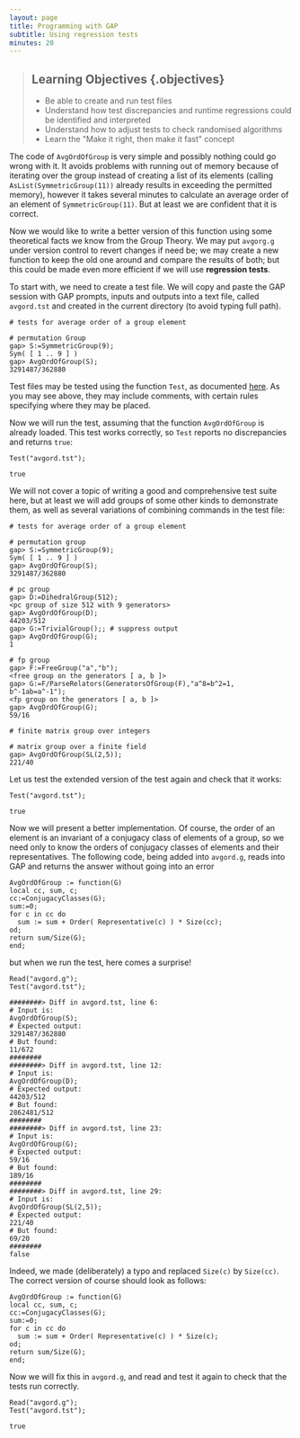 ```yaml
---
layout: page
title: Programming with GAP
subtitle: Using regression tests
minutes: 20
---
```

> ## Learning Objectives {.objectives}
>
> * Be able to create and run test files
> * Understand how test discrepancies and runtime regressions
>   could be identified and interpreted
> * Understand how to adjust tests to check randomised algorithms
> * Learn the "Make it right, then make it fast" concept

The code of `AvgOrdOfGroup` is very simple and possibly nothing could go wrong
with it. It avoids problems with running out of memory because of iterating
over the group instead of creating a list of its elements
(calling `AsList(SymmetricGroup(11))` already results in exceeding the permitted
memory), however it takes several minutes to calculate an average order of an
element of `SymmetricGroup(11)`. But at least we are confident that it is
correct.

Now we would like to write a better version of this function using some
theoretical facts we know from the Group Theory. We may put
`avgorg.g` under version control to revert changes if need be;
we may create a new function to keep the old one around and compare the
results of both; but this could be made even more efficient if we will
use **regression tests**.

To start with, we need to create a test file. We will copy and paste
the GAP session with GAP prompts, inputs and outputs into a text file, called
`avgord.tst` and created in the current directory (to avoid typing full path).

~~~ {.gap}
# tests for average order of a group element

# permutation Group
gap> S:=SymmetricGroup(9);
Sym( [ 1 .. 9 ] )
gap> AvgOrdOfGroup(S);
3291487/362880
~~~

Test files may be tested using the function `Test`, as documented [here](http://www.gap-system.org/Manuals/doc/ref/chap7.html#X87712F9D8732193C).
As you may see above, they may include comments, with certain rules specifying
where they may be placed.

Now we will run the test, assuming that the function `AvgOrdOfGroup` is already
loaded. This test works correctly, so `Test` reports no discrepancies and
returns `true`:

~~~ {.gap}
Test("avgord.tst");
~~~

~~~ {.output}
true
~~~

We will not cover a topic of writing a good and comprehensive test suite here,
but at least we will add groups of some other kinds to demonstrate them, as
well as several variations of combining commands in the test file:

~~~ {.gap}
# tests for average order of a group element

# permutation group
gap> S:=SymmetricGroup(9);
Sym( [ 1 .. 9 ] )
gap> AvgOrdOfGroup(S);
3291487/362880

# pc group
gap> D:=DihedralGroup(512);
<pc group of size 512 with 9 generators>
gap> AvgOrdOfGroup(D);
44203/512
gap> G:=TrivialGroup();; # suppress output
gap> AvgOrdOfGroup(G);
1

# fp group
gap> F:=FreeGroup("a","b");
<free group on the generators [ a, b ]>
gap> G:=F/ParseRelators(GeneratorsOfGroup(F),"a^8=b^2=1, b^-1ab=a^-1");
<fp group on the generators [ a, b ]>
gap> AvgOrdOfGroup(G);
59/16

# finite matrix group over integers

# matrix group over a finite field
gap> AvgOrdOfGroup(SL(2,5));
221/40
~~~

Let us test the extended version of the test again and check that it works:

~~~ {.gap}
Test("avgord.tst");
~~~

~~~ {.output}
true
~~~

Now we will present a better implementation. Of course, the order of an element
is an invariant of a conjugacy class of elements of a group, so we need only to
know the orders of conjugacy classes of elements and their representatives. The
following code, being added into `avgord.g`, reads into GAP and returns the answer
without going into an error

~~~ {.gap}
AvgOrdOfGroup := function(G)
local cc, sum, c;
cc:=ConjugacyClasses(G);
sum:=0;
for c in cc do
  sum := sum + Order( Representative(c) ) * Size(cc);
od;
return sum/Size(G);
end;
~~~

but when we run the test, here comes a surprise!

~~~ {.gap}
Read("avgord.g");
Test("avgord.tst");
~~~

~~~ {.output}
########> Diff in avgord.tst, line 6:
# Input is:
AvgOrdOfGroup(S);
# Expected output:
3291487/362880
# But found:
11/672
########
########> Diff in avgord.tst, line 12:
# Input is:
AvgOrdOfGroup(D);
# Expected output:
44203/512
# But found:
2862481/512
########
########> Diff in avgord.tst, line 23:
# Input is:
AvgOrdOfGroup(G);
# Expected output:
59/16
# But found:
189/16
########
########> Diff in avgord.tst, line 29:
# Input is:
AvgOrdOfGroup(SL(2,5));
# Expected output:
221/40
# But found:
69/20
########
false
~~~

Indeed, we made (deliberately) a typo and replaced `Size(c)` by `Size(cc)`.
The correct version of course should look as follows:

~~~ {.gap}
AvgOrdOfGroup := function(G)
local cc, sum, c;
cc:=ConjugacyClasses(G);
sum:=0;
for c in cc do
  sum := sum + Order( Representative(c) ) * Size(c);
od;
return sum/Size(G);
end;
~~~

Now we will fix this in `avgord.g`, and read and test it again to check that
the tests run correctly.

~~~ {.gap}
Read("avgord.g");
Test("avgord.tst");
~~~

~~~ {.output}
true
~~~
